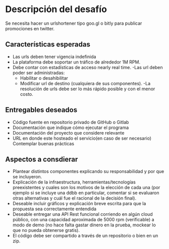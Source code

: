 
# Descripción del desafío

Se necesita hacer un urlshortener tipo goo.gl o bitly para publicar promociones en twitter.

## Características esperadas

- Las urls deben tener vigencia indefinida
- La plataforma debe soportar un tráfico de alrededor 1M RPM.
- Debe contar con estadísticas de acceso nearly real time.
-Las url deben poder ser administradas:
  - Habilitar o desahibilitar
  - Modificar url de destino (cualquiera de sus componentes).
-La resolución de urls debe ser lo más rápido posible y con el menor costo.

## Entregables deseados

- Código fuente en repositorio privado de GitHub o Gitlab
- Documentación que indique cómo ejecutar el programa
- Documentación del proyecto que considere relevante
- URL en donde este hosteado el servicio(en caso de ser necesario)
Contemplar buenas prácticas

## Aspectos a consdierar

- Plantear distintos componentes explicando su responsabilidad y por que se incluyeron.
- Explicación de la infraestructura, herramientas/tecnologías preexistentes y cuales
son los motivos de la elección de cada una (por ejemplo si se incluye una ddbb en
particular, comentar si se evaluaron otras alternativas y cuál fue el racional de la
decisión final).
- Deseable incluir gráficos y explicación breve escrita para que la propuesta sea
correctamente entendida
- Deseable entregar una API Rest funcional corriendo en algún cloud público, con
una capacidad aproximada de 5000 rpm (verificable) a modo de demo (no hace falta
gastar dinero en la prueba, mockear lo que no pueda obtenerse gratis).
- El código debe ser compartido a través de un repositorio o bien en un zip.
